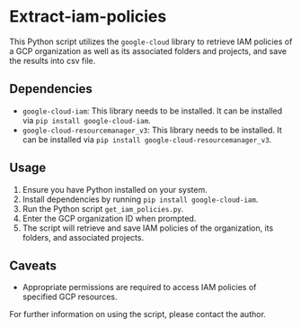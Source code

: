 # Extract-iam-policies

This Python script utilizes the `google-cloud` library to retrieve IAM policies of a GCP organization as well as its associated folders and projects, and save the results into csv file. 

## Dependencies
- `google-cloud-iam`: This library needs to be installed. It can be installed via `pip install google-cloud-iam`.
- `google-cloud-resourcemanager_v3`: This library needs to be installed. It can be installed via `pip install google-cloud-resourcemanager_v3`.

## Usage
1. Ensure you have Python installed on your system.
2. Install dependencies by running `pip install google-cloud-iam`.
3. Run the Python script `get_iam_policies.py`.
4. Enter the GCP organization ID when prompted.
5. The script will retrieve and save IAM policies of the organization, its folders, and associated projects.

## Caveats
- Appropriate permissions are required to access IAM policies of specified GCP resources.

For further information on using the script, please contact the author.
